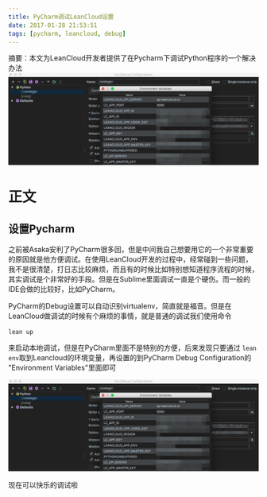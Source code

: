 ```yaml
---
title: PyCharm调试LeanCloud设置
date: 2017-01-28 21:53:51
tags: [pycharm, leancloud, debug]
---
```


摘要：本文为LeanCloud开发者提供了在Pycharm下调试Python程序的一个解决办法
![leancloud_pychar](/media/leancloud_pycharm.jpg)

<!-- more -->

# 正文
## 设置Pycharm
之前被Asaka安利了PyCharm很多回，但是中间我自己想要用它的一个非常重要的原因就是他方便调试。在使用LeanCloud开发的过程中，经常碰到一些问题，我不是很清楚，打日志比较麻烦，而且有的时候比如特别想知道程序流程的时候，其实调试是个非常好的手段。但是在Sublime里面调试一直是个硬伤。而一般的IDE会做的比较好，比如PyCharm。

PyCharm的Debug设置可以自动识别virtualenv，简直就是福音。但是在LeanCloud做调试的时候有个麻烦的事情，就是普通的调试我们使用命令

```
lean up
```
来启动本地调试，但是在PyCharm里面不是特别的方便，后来发现只要通过 `lean env`取到Leancloud的环境变量，再设置的到PyCharm Debug Configuration的 "Environment Variables"里面即可

![leancloud_pychar](/media/leancloud_pycharm.jpg)




现在可以快乐的调试啦

